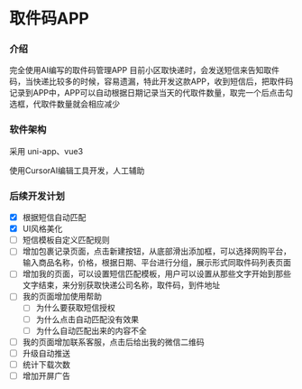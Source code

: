 # 取件码APP

### 介绍
完全使用AI编写的取件码管理APP
目前小区取快递时，会发送短信来告知取件码，当快递比较多的时候，容易遗漏，特此开发这款APP，收到短信后，把取件码记录到APP中，APP可以自动根据日期记录当天的代取件数量，取完一个后点击勾选框，代取件数量就会相应减少

### 软件架构
采用 uni-app、vue3

使用CursorAI编辑工具开发，人工辅助

### 后续开发计划

- [x] 根据短信自动匹配
- [x] UI风格美化
- [ ] 短信模板自定义匹配规则
- [ ] 增加包裹记录页面，点击新建按钮，从底部滑出添加框，可以选择网购平台，输入商品名称，价格，根据日期、平台进行分组，展示形式同取件码列表页面
- [ ] 增加我的页面，可以设置短信匹配模板，用户可以设置从那些文字开始到那些文字结束，来分别获取快递公司名称，取件码，到件地址
- [ ] 我的页面增加使用帮助
  - [ ] 为什么要获取短信授权
  - [ ] 为什么点击自动匹配没有效果
  - [ ] 为什么自动匹配出来的内容不全
- [ ] 我的页面增加联系客服，点击后给出我的微信二维码
- [ ] 升级自动推送
- [ ] 统计下载次数
- [ ] 增加开屏广告
